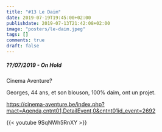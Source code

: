 ```yaml
---
title: "#13 Le Daim"
date: 2019-07-19T19:45:00+02:00
publishdate: 2019-07-13T21:42:08+02:00
image: "posters/le-daim.jpeg"
tags: []
comments: true
draft: false
---
```


##### ??/07/2019 - On Hold

Cinema Aventure?

Georges, 44 ans, et son blouson, 100% daim, ont un projet.
<!--more-->
<https://cinema-aventure.be/index.php?mact=Agenda,cntnt01,DetailEvent,0&cntnt01id_event=2692>

{{< youtube 9SqNWh5RnXY >}}
